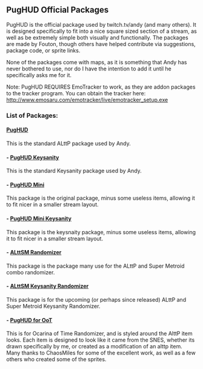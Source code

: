 ## PugHUD Official Packages

PugHUD is the official package used by twitch.tv/andy (and many others). It is designed specifically to fit into a nice square sized section of a stream, as well as be extremely simple both visually and functionally. The packages are made by Fouton, though others have helped contribute via suggestions, package code, or sprite links.

None of the packages come with maps, as it is something that Andy has never bothered to use, nor do I have the intention to add it until he specifically asks me for it.

Note: PugHUD REQUIRES EmoTracker to work, as they are addon packages to the tracker program. You can obtain the tracker here: http://www.emosaru.com/emotracker/live/emotracker_setup.exe

###

### List of Packages:

#### [PugHUD](../blob/master/PugHUD.zip)
This is the standard ALttP package used by Andy.

#### - [PugHUD Keysanity](../blob/master/PugHUD_Keysanity.zip)
This is the standard Keysanity package used by Andy.

#### - [PugHUD Mini](../blob/master/PugHUD_Mini.zip)
This package is the original package, minus some useless items, allowing it to fit nicer in a smaller stream layout.

#### - [PugHUD Mini Keysanity](../blob/master/PugHUD_Mini_Keys.zip)
This package is the keysnaity package, minus some useless items, allowing it to fit nicer in a smaller stream layout.

#### - [ALttSM Randomizer](../blob/master/alttsm_itemsonly_fouton.zip)
This package is the package many use for the ALttP and Super Metroid combo randomizer.

#### - [ALttSM Keysanity Randomizer](../blob/master/alttsm_keysanity_itemsonly_fouton.zip)
This package is for the upcoming (or perhaps since released) ALttP and Super Metroid Keysanity Randomizer.

#### - [PugHUD for OoT](../blob/master/PugHUD_for_OoT.zip)
This is for Ocarina of Time Randomizer, and is styled around the AlttP item looks. Each item is designed to look like it came from the SNES, whether its drawn specifically by me, or created as a modification of an alttp item. Many thanks to ChaosMiles for some of the excellent work, as well as a few others who created some of the sprites.
